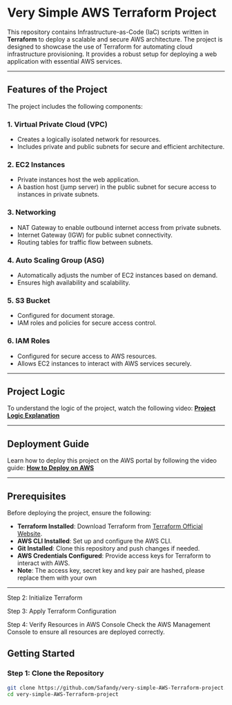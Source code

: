 # **Very Simple AWS Terraform Project**

This repository contains Infrastructure-as-Code (IaC) scripts written in **Terraform** to deploy a scalable and secure AWS architecture. The project is designed to showcase the use of Terraform for automating cloud infrastructure provisioning. It provides a robust setup for deploying a web application with essential AWS services.

---

## **Features of the Project**

The project includes the following components:

### **1. Virtual Private Cloud (VPC)**
- Creates a logically isolated network for resources.
- Includes private and public subnets for secure and efficient architecture.

### **2. EC2 Instances**
- Private instances host the web application.
- A bastion host (jump server) in the public subnet for secure access to instances in private subnets.

### **3. Networking**
- NAT Gateway to enable outbound internet access from private subnets.
- Internet Gateway (IGW) for public subnet connectivity.
- Routing tables for traffic flow between subnets.

### **4. Auto Scaling Group (ASG)**
- Automatically adjusts the number of EC2 instances based on demand.
- Ensures high availability and scalability.

### **5. S3 Bucket**
- Configured for document storage.
- IAM roles and policies for secure access control.

### **6. IAM Roles**
- Configured for secure access to AWS resources.
- Allows EC2 instances to interact with AWS services securely.

---

## **Project Logic**

To understand the logic of the project, watch the following video:
[**Project Logic Explanation**](https://www.youtube.com/watch?v=uHGwSAEOcNQ&list=PLZmPGUyBFvUo6rHIVCFgJd87Fm8S2S0qo)

---

## **Deployment Guide**

Learn how to deploy this project on the AWS portal by following the video guide:
[**How to Deploy on AWS**](https://www.youtube.com/watch?v=WwoxnIy9seQ&ab_channel=kodEdge)

---

## **Prerequisites**

Before deploying the project, ensure the following:
- **Terraform Installed**: Download Terraform from [Terraform Official Website](https://www.terraform.io/).
- **AWS CLI Installed**: Set up and configure the AWS CLI.
- **Git Installed**: Clone this repository and push changes if needed.
- **AWS Credentials Configured**: Provide access keys for Terraform to interact with AWS.
- **Note**: The access key, secret key and key pair are hashed, please replace them with your own

---
Step 2: Initialize Terraform

Step 3: Apply Terraform Configuration

Step 4: Verify Resources in AWS Console
Check the AWS Management Console to ensure all resources are deployed correctly.


## **Getting Started**

### **Step 1: Clone the Repository**
```bash
git clone https://github.com/Safandy/very-simple-AWS-Terraform-project.git
cd very-simple-AWS-Terraform-project
